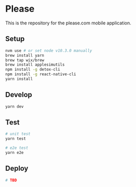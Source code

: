 # Please

This is the repository for the please.com mobile application.

## Setup

```bash
nvm use # or set node v10.3.0 manually
brew install yarn
brew tap wix/brew
brew install applesimutils
npm install -g detox-cli
npm install -g react-native-cli
yarn install
```

## Develop

```bash
yarn dev
```

## Test

```bash
# unit test
yarn test

# e2e test
yarn e2e
```

## Deploy

```bash
# TBD
```
